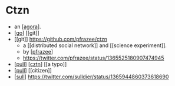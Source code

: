 # Ctzn

- an [[agora]].
- [[go]] [[git]]
- [[git]] https://github.com/pfrazee/ctzn
  - a [[distributed social network]] and [[science experiment]].
  - by [[pfrazee]]
  - https://twitter.com/pfrazee/status/1365525180907474945
- [[pull]] [[cztn]] [[a typo]]
- [[pull]] [[citizen]]
- [[sull]] https://twitter.com/sulldier/status/1365944860373618690

[//begin]: # "Autogenerated link references for markdown compatibility"
[agora]: agora "Agora"
[go]: go "Go"
[pfrazee]: pfrazee "Pfrazee"
[pull]: pull "Pull"
[cztn]: cztn "Cztn"
[sull]: sull "Sull"
[//end]: # "Autogenerated link references"